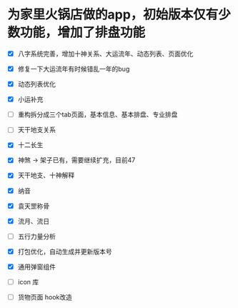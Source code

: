 # 为家里火锅店做的app，初始版本仅有少数功能，增加了排盘功能

- [x] 八字系统完善，增加十神关系、大运流年、动态列表、页面优化
- [x] 修复一下大运流年有时候错乱一年的bug
- [x] 动态列表优化
- [x] 小运补充
- [ ] 重构拆分成三个tab页面，基本信息、基本排盘、专业排盘
- [ ] 天干地支关系
- [x] 十二长生
- [x] 神煞 -> 架子已有，需要继续扩充，目前47
- [x] 天干地支、十神解释
- [x] 纳音
- [x] 袁天罡称骨
- [x] 流月、流日
- [ ] 五行力量分析

- [x] 打包优化，自动生成并更新版本号
- [x] 通用弹窗组件
- [ ] icon 库
- [ ] 货物页面 hook改造